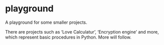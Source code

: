 # playground
A playground for some smaller projects. 

There are projects such as ‘Love Calculatur’, ‘Encryption engine’ and more, which represent basic procedures in Python. More will follow. 
